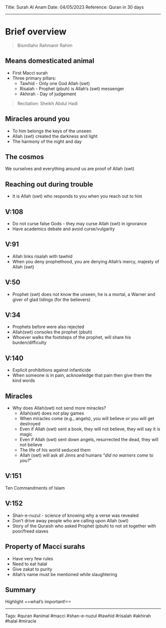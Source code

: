 Title: Surah Al Anam
Date: 04/05/2023
Reference: Quran in 30 days

---

# Brief overview
> Bismillahir Rahmanir Rahim

## Means domesticated animal
-   First Macci surah
-   Three primary pillars:
	- Tawhid - Only one God Allah (swt)
	- Risalah - Prophet (pbuh) is Allah’s (swt) messenger
	- Akhirah - Day of judgement

> Recitation: Sheikh Abdul Hadi

## Miracles around you
- To him belongs the keys of the unseen
- Allah (swt) created the darkness and light
- The harmony of the night and day

## The cosmos
We ourselves and everything around us are proof of Allah (swt)

## Reaching out during trouble
-   It is Allah (swt) who responds to you when you reach out to him

## V:108
-   Do not curse false Gods - they may curse Allah (swt) in ignorance
-   Have academics debate and avoid curse/vulgarity

## V:91
-   Allah links risalah with tawhid
-   When you deny prophethood, you are denying Allah’s mercy, majesty of Allah (swt)

## V:50
-   Prophet (swt) does not know the unseen, he is a mortal, a Warner and giver of glad tidings (for the believers)

## V:34
- Prophets before were also rejected
-   Allah(swt) consoles the prophet (pbuh)
-   Whoever walks the footsteps of the prophet, will share his burden/difficulty

## V:140
-   Explicit prohibitions against infanticide
-   When someone is in pain, acknowledge that pain then give them the kind words

## Miracles
- Why does Allah(swt) not send more miracles?
	- Allah(swt) does *not* play games
	- When miracles come (e.g., angels), you will believe or you will get destroyed
	- Even if Allah (swt) sent a book, they will not believe, they will say it is magic
	- Even if Allah (swt) sent down angels, resurrected the dead, they will not believe
	- The life of his world seduced them
	- Allah (swt) will ask all Jinns and humans “_did no warners come to you?_”

## V:151
Ten Commandments of Islam

## V:152
-   Shan-e-nuzul - science of knowing why a verse was revealed
-   Don’t drive away people who are calling upon Allah (swt)
-   Story of the Quraish who asked Prophet (pbuh) to not sit together with poor/freed slaves

## Property of Macci surahs
-   Have very few rules
-   Need to eat halal
-   Give zakat to purity
-   Allah’s name must be mentioned while slaughtering

## Summary
Highlight ==what’s important!==

---
Tags: #quran #animal #macci #shan-e-nuzul #tawhid #risalah #akhirah #halal #miracle